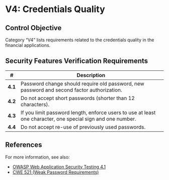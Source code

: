 # V4: Credentials Quality

## Control Objective

Category “V4” lists requirements related to the credentials quality in the financial applications.

## Security Features Verification Requirements

| # | Description |
| --- | --- |
| **4.1** | Password change should require old password, new password and second factor authorization.  | 
| **4.2** | Do not accept short passwords (shorter than 12 characters). | 
| **4.3** | If you limit password length, enforce users to use at least one character, one special sign and one number. |
| **4.4** | Do not accept re-use of previously used passwords. | 

## References

For more information, see also:

* [OWASP Web Application Security Testing 4.1](https://owasp.org/www-project-web-security-testing-guide/v41/4-Web_Application_Security_Testing/04-Authentication_Testing/README.html)
* [CWE 521 (Weak Password Requirements)](https://cwe.mitre.org/data/definitions/521.html)
